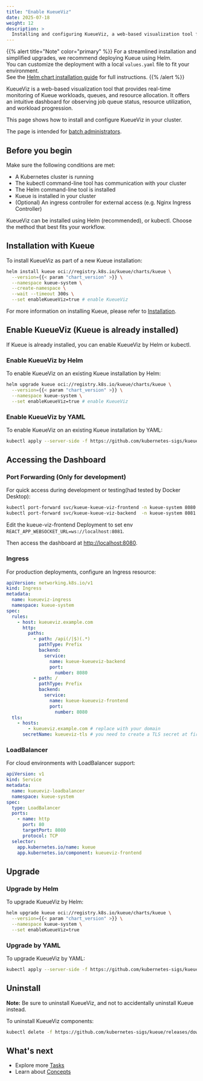```yaml
---
title: "Enable KueueViz"
date: 2025-07-18
weight: 12
description: >
  Installing and configuring KueueViz, a web-based visualization tool for Kueue workload monitoring.
---
```


{{% alert title="Note" color="primary" %}}
For a streamlined installation and simplified upgrades, we recommend deploying Kueue using Helm.  
You can customize the deployment with a local `values.yaml` file to fit your environment.  
See the [Helm chart installation guide](/docs/installation/#install-by-helm) for full instructions.
{{% /alert %}}

KueueViz is a web-based visualization tool that provides real-time monitoring of Kueue workloads, queues, and resource allocation. It offers an intuitive dashboard for observing job queue status, resource utilization, and workload progression.

This page shows how to install and configure KueueViz in your cluster.

The page is intended for [batch administrators](/docs/tasks#batch-administrator).

## Before you begin

Make sure the following conditions are met:

- A Kubernetes cluster is running
- The kubectl command-line tool has communication with your cluster
- The Helm command-line tool is installed
- Kueue is installed in your cluster
- (Optional) An ingress controller for external access (e.g. Nginx Ingress Controller)

KueueViz can be installed using Helm (recommended), or kubectl. Choose the method that best fits your workflow.

## Installation with Kueue

To install KueueViz as part of a new Kueue installation:

```bash
helm install kueue oci://registry.k8s.io/kueue/charts/kueue \
  --version={{< param "chart_version" >}} \
  --namespace kueue-system \
  --create-namespace \
  --wait --timeout 300s \
  --set enableKueueViz=true # enable KueueViz
```

For more information on installing Kueue, please refer to [Installation](/docs/installation).

## Enable KueueViz (Kueue is already installed)

If Kueue is already installed, you can enable KueueViz by Helm or kubectl.

### Enable KueueViz by Helm

To enable KueueViz on an existing Kueue installation by Helm:

```bash
helm upgrade kueue oci://registry.k8s.io/kueue/charts/kueue \
  --version={{< param "chart_version" >}} \
  --namespace kueue-system \
  --set enableKueueViz=true # enable KueueViz
```

### Enable KueueViz by YAML

To enable KueueViz on an existing Kueue installation by YAML:

```bash
kubectl apply --server-side -f https://github.com/kubernetes-sigs/kueue/releases/download/{{< param "chart_version" >}}/kueueviz.yaml
```

## Accessing the Dashboard

### Port Forwarding (Only for development)

For quick access during development or testing(had tested by Docker Desktop):

```bash
kubectl port-forward svc/kueue-kueue-viz-frontend -n kueue-system 8080
kubectl port-forward svc/kueue-kueue-viz-backend  -n kueue-system 8081:8080
```

Edit the kueue-viz-frontend Deployment to set env `REACT_APP_WEBSOCKET_URL=ws://localhost:8081`.

Then access the dashboard at [http://localhost:8080](http://localhost:8080).

### Ingress

For production deployments, configure an Ingress resource:

```yaml
apiVersion: networking.k8s.io/v1
kind: Ingress
metadata:
  name: kueueviz-ingress
  namespace: kueue-system
spec:
  rules:
    - host: kueueviz.example.com
      http:
        paths:
          - path: /api(/|$)(.*)
            pathType: Prefix
            backend:
              service:
                name: kueue-kueueviz-backend
                port:
                  number: 8080
          - path: /
            pathType: Prefix
            backend:
              service:
                name: kueue-kueueviz-frontend
                port:
                  number: 8080
  tls:
    - hosts:
        - kueueviz.example.com # replace with your domain
      secretName: kueueviz-tls # you need to create a TLS secret at first
```

### LoadBalancer

For cloud environments with LoadBalancer support:

```yaml
apiVersion: v1
kind: Service
metadata:
  name: kueueviz-loadbalancer
  namespace: kueue-system
spec:
  type: LoadBalancer
  ports:
    - name: http
      port: 80
      targetPort: 8080
      protocol: TCP
  selector:
    app.kubernetes.io/name: kueue
    app.kubernetes.io/component: kueueviz-frontend
```

## Upgrade

### Upgrade by Helm

To upgrade KueueViz by Helm:

```bash
helm upgrade kueue oci://registry.k8s.io/kueue/charts/kueue \
  --version={{< param "chart_version" >}} \
  --namespace kueue-system \
  --set enableKueueViz=true
```

### Upgrade by YAML

To upgrade KueueViz by YAML:

```bash
kubectl apply --server-side -f https://github.com/kubernetes-sigs/kueue/releases/download/{{< param "chart_version" >}}/kueueviz.yaml
```

## Uninstall

**Note:** Be sure to uninstall KueueViz, and not to accidentally uninstall Kueue instead.

To uninstall KueueViz components:

```bash
kubectl delete -f https://github.com/kubernetes-sigs/kueue/releases/download/{{< param "chart_version" >}}/kueueviz.yaml
```

## What's next

- Explore more [Tasks](/docs/tasks)
- Learn about [Concepts](/docs/concepts)
